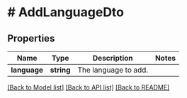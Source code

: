 # # AddLanguageDto

## Properties

Name | Type | Description | Notes
------------ | ------------- | ------------- | -------------
**language** | **string** | The language to add. |

[[Back to Model list]](../../README.md#models) [[Back to API list]](../../README.md#endpoints) [[Back to README]](../../README.md)
